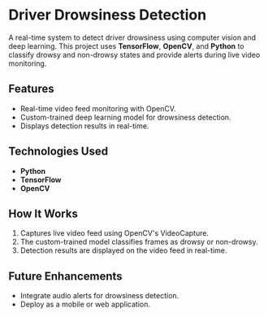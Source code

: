 # Driver Drowsiness Detection  

A real-time system to detect driver drowsiness using computer vision and deep learning. This project uses **TensorFlow**, **OpenCV**, and **Python** to classify drowsy and non-drowsy states and provide alerts during live video monitoring.  

## Features  
- Real-time video feed monitoring with OpenCV.  
- Custom-trained deep learning model for drowsiness detection.  
- Displays detection results in real-time.  

## Technologies Used  
- **Python**  
- **TensorFlow**  
- **OpenCV**

## How It Works
1. Captures live video feed using OpenCV's VideoCapture.
2. The custom-trained model classifies frames as drowsy or non-drowsy.
3. Detection results are displayed on the video feed in real-time.

## Future Enhancements
* Integrate audio alerts for drowsiness detection.
* Deploy as a mobile or web application.
